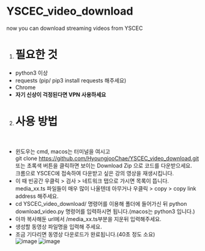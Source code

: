 # YSCEC_video_download
now you can download streaming videos from YSCEC

1. <h1>필요한 것</h1>
  - python3 이상
  - requests (pip/ pip3 install requests 해주세요)
  - Chrome
  - **자기 신상이 걱정된다면 VPN 사용하세요**
 
2. <h1>사용 방법</h1></br>
  - 윈도우는 cmd, macos는 터미널을 여시고 </br>
  git clone https://github.com/HyoungjooChae/YSCEC_video_download.git 또는 초록색 버튼을 클릭하면 보이는 Download Zip 으로 코드를 다운받으세요.</br>
  크롬으로 YSCEC에 접속하여 다운받고 싶은 강의 영상을 재생시킵니다.</br>
  - 이 때 빈공간 우클릭 > 검사 > 네트워크 탭으로 가시면 목록이 뜹니다. media_xx.ts 파일들이 매우 많이 나올텐데 아무거나 우클릭 > copy > copy link address 해주세요.</br>
  - cd YSCEC_video_download/ 명령어를 이용해 폴더에 들어가신 뒤 python download_video.py 명령어를 입력하시면 됩니다.(macos는 python3 입니다.)</br>
  - 아까 복사해둔 url에서 /media_xx.ts부분을 지운뒤 입력해주세요.</br>
  - 생성할 동영상 파일명을 입력해 주세요.</br>
  - 조금 기다리면 동영상 다운로드가 완료됩니다.(40초 정도 소요)</br>
  ![image](https://user-images.githubusercontent.com/51402122/93301858-00956500-f834-11ea-936a-b788976144dd.png)
  ![image](https://user-images.githubusercontent.com/51402122/93301930-1f93f700-f834-11ea-83e3-33b349f23609.png)

  
